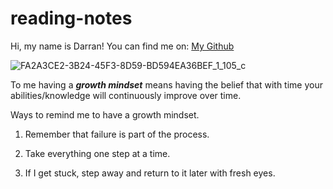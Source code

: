 # reading-notes

Hi, my name is Darran! You can find me on: [My Github](https://darranholmes74.github.io/reading-notes)

![FA2A3CE2-3B24-45F3-8D59-BD594EA36BEF_1_105_c](https://user-images.githubusercontent.com/120355254/207199818-9a618d30-60e9-46ec-845b-63ab8aadd01f.jpeg)

To me having a ***growth mindset*** means having the belief that with time your abilities/knowledge will continuously improve over time.

Ways to remind me to have a growth mindset.

1. Remember that failure is part of the process.

2. Take everything one step at a time.

3. If I get stuck, step away and return to it later with fresh eyes.


